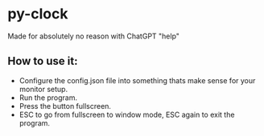 # py-clock

Made for absolutely no reason with ChatGPT "help"

## How to use it:

* Configure the config.json file into something thats make sense for your monitor setup.
* Run the program.
* Press the button fullscreen.
* ESC to go from fullscreen to window mode, ESC again to exit the program.


